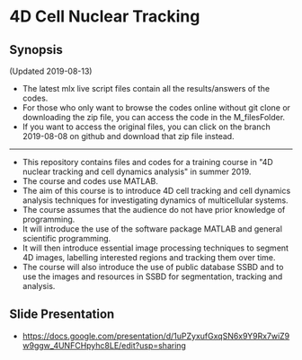 # 4D Cell Nuclear Tracking

## Synopsis
(Updated 2019-08-13)
* The latest mlx live script files contain all the results/answers of the codes.
* For those who only want to browse the codes online without git clone or downloading the zip file, you can access the code in the M_filesFolder. 
* If you want to access the original files, you can click on the branch 2019-08-08 on github and download that zip file instead.
---
* This repository contains files and codes for a training course in "4D nuclear tracking and cell dynamics analysis" in summer 2019.
* The course and codes use MATLAB.
* The aim of this course is to introduce 4D cell tracking and cell dynamics analysis techniques for investigating dynamics of multicellular systems. 
* The course assumes that the audience do not have prior knowledge of programming. 
* It will introduce the use of the software package MATLAB and general scientific programming. 
* It will then introduce essential image processing techniques to segment 4D images, labelling interested regions and tracking them over time. 
* The course will also introduce the use of public database SSBD and to use the images and resources in SSBD for segmentation, tracking and analysis.

## Slide Presentation
* https://docs.google.com/presentation/d/1uPZyxufGxqSN6x9Y9Rx7wiZ9w9ggw_4UNFCHpyhc8LE/edit?usp=sharing

